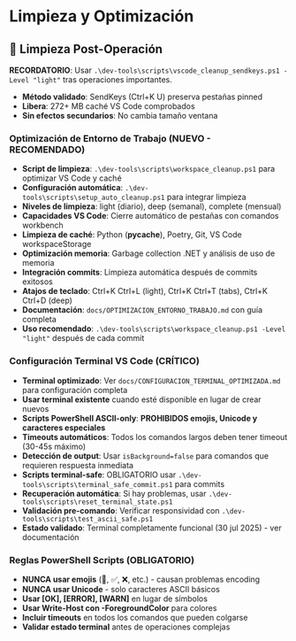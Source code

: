 # Limpieza y Optimización

## 🧹 **Limpieza Post-Operación**
**RECORDATORIO**: Usar `.\dev-tools\scripts\vscode_cleanup_sendkeys.ps1 -Level "light"` tras operaciones importantes.

- **Método validado**: SendKeys (Ctrl+K U) preserva pestañas pinned
- **Libera**: 272+ MB caché VS Code comprobados
- **Sin efectos secundarios**: No cambia tamaño ventana

### Optimización de Entorno de Trabajo (NUEVO - RECOMENDADO)
- **Script de limpieza**: `.\dev-tools\scripts\workspace_cleanup.ps1` para optimizar VS Code y caché
- **Configuración automática**: `.\dev-tools\scripts\setup_auto_cleanup.ps1` para integrar limpieza
- **Niveles de limpieza**: light (diario), deep (semanal), complete (mensual)
- **Capacidades VS Code**: Cierre automático de pestañas con comandos workbench
- **Limpieza de caché**: Python (__pycache__), Poetry, Git, VS Code workspaceStorage
- **Optimización memoria**: Garbage collection .NET y análisis de uso de memoria
- **Integración commits**: Limpieza automática después de commits exitosos
- **Atajos de teclado**: Ctrl+K Ctrl+L (light), Ctrl+K Ctrl+T (tabs), Ctrl+K Ctrl+D (deep)
- **Documentación**: `docs/OPTIMIZACION_ENTORNO_TRABAJO.md` con guía completa
- **Uso recomendado**: `.\dev-tools\scripts\workspace_cleanup.ps1 -Level "light"` después de cada commit

### Configuración Terminal VS Code (CRÍTICO)
- **Terminal optimizado**: Ver `docs/CONFIGURACION_TERMINAL_OPTIMIZADA.md` para configuración completa
- **Usar terminal existente** cuando esté disponible en lugar de crear nuevos
- **Scripts PowerShell ASCII-only**: **PROHIBIDOS emojis, Unicode y caracteres especiales**
- **Timeouts automáticos**: Todos los comandos largos deben tener timeout (30-45s máximo)
- **Detección de output**: Usar `isBackground=false` para comandos que requieren respuesta inmediata
- **Scripts terminal-safe**: OBLIGATORIO usar `.\dev-tools\scripts\terminal_safe_commit.ps1` para commits
- **Recuperación automática**: Si hay problemas, usar `.\dev-tools\scripts\reset_terminal_state.ps1`
- **Validación pre-comando**: Verificar responsividad con `.\dev-tools\scripts\test_ascii_safe.ps1`
- **Estado validado**: Terminal completamente funcional (30 jul 2025) - ver documentación

### Reglas PowerShell Scripts (OBLIGATORIO)
- **NUNCA usar emojis** (🚀, ✅, ❌, etc.) - causan problemas encoding
- **NUNCA usar Unicode** - solo caracteres ASCII básicos
- **Usar [OK], [ERROR], [WARN]** en lugar de símbolos
- **Usar Write-Host con -ForegroundColor** para colores
- **Incluir timeouts** en todos los comandos que pueden colgarse
- **Validar estado terminal** antes de operaciones complejas
